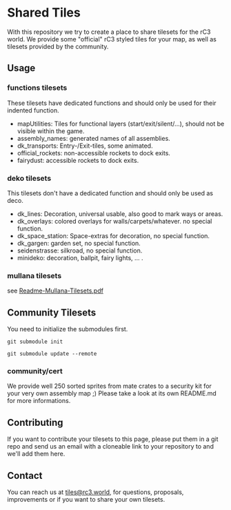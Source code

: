 # Shared Tiles

With this repository we try to create a place to share tilesets for the rC3 world. We provide some "official" rC3 styled tiles for your map, as well as tilesets provided by the community.

## Usage

### functions tilesets
These tilesets have dedicated functions and should only be used for their indented function.
* mapUtilities: Tiles for functional layers (start/exit/silent/...), should not be visible within the game.
* assembly_names: generated names of all assemblies.
* dk_transports: Entry-/Exit-tiles, some animated.
* official_rockets: non-accessible rockets to dock exits.
* fairydust: accessible rockets to dock exits.

### deko tilesets
This tilesets don't have a dedicated function and should only be used as deco.
* dk_lines: Decoration, universal usable, also good to mark ways or areas.
* dk_overlays: colored overlays for walls/carpets/whatever. no special function.
* dk_space_station: Space-extras for decoration, no special function.
* dk_gargen: garden set, no special function.
* seidenstrasse: silkroad, no special function.
* minideko: decoration, ballpit, fairy lights, ... .

### mullana tilesets
see [Readme-Mullana-Tilesets.pdf](Readme-Mullana-Tilesets.pdf)

## Community Tilesets
You need to initialize the submodules first.

`git submodule init`

`git submodule update --remote`

### community/cert
We provide well 250 sorted sprites from mate crates to a security kit for your very own assembly map ;)
Please take a look at its own README.md for more informations.

## Contributing
If you want to contribute your tilesets to this page, please put them in a git repo and send us an email with a cloneable link to your repository to and we'll add them here.

## Contact
You can reach us at [tiles@rc3.world](mailto:tiles@rc3.world), for questions, proposals, improvements or if you want to share your own tilesets.
